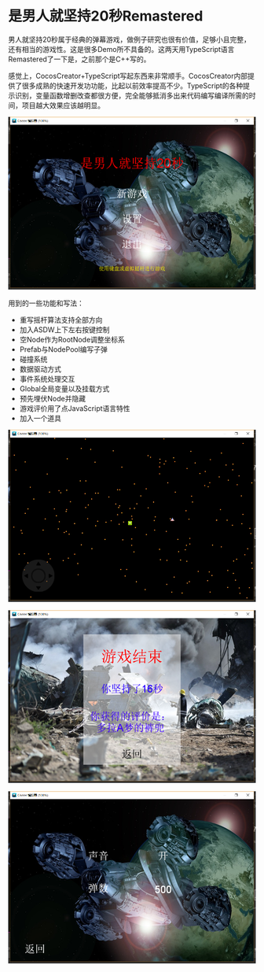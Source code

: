 # 是男人就坚持20秒Remastered

男人就坚持20秒属于经典的弹幕游戏，做例子研究也很有价值，足够小且完整，还有相当的游戏性。这是很多Demo所不具备的。这两天用TypeScript语言Remastered了一下是，之前那个是C++写的。

感觉上，CocosCreator+TypeScript写起东西来非常顺手。CocosCreator内部提供了很多成熟的快速开发功功能，比起以前效率提高不少。TypeScript的各种提示识别，变量函数增删改查都很方便，完全能够抵消多出来代码编写编译所需的时间，项目越大效果应该越明显。

![替代文本](pic/1.png "1.png")

用到的一些功能和写法：

- 重写摇杆算法支持全部方向
- 加入ASDW上下左右按键控制
- 空Node作为RootNode调整坐标系
- Prefab与NodePool编写子弹
- 碰撞系统
- 数据驱动方式
- 事件系统处理交互
- Global全局变量以及挂载方式
- 预先埋伏Node并隐藏
- 游戏评价用了点JavaScript语言特性
- 加入一个道具

![替代文本](pic/2.png "2.png")

![替代文本](pic/3.png "3.png")

![替代文本](pic/4.png "4.png")
